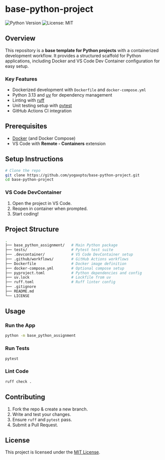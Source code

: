 # base-python-project

![Python Version](https://img.shields.io/badge/python-3.13-blue)
![License: MIT](https://img.shields.io/badge/license-MIT-green)

## Overview

This repository is a **base template for Python projects** with a containerized development workflow. It provides a structured scaffold for Python applications, including Docker and VS Code Dev Container configuration for easy setup.

### Key Features

- Dockerized development with `Dockerfile` and `docker-compose.yml`
- Python 3.13 and [uv](https://pypi.org/project/uv/) for dependency management
- Linting with [ruff](https://github.com/astral-sh/ruff)
- Unit testing setup with [pytest](https://docs.pytest.org/)
- GitHub Actions CI integration

## Prerequisites

- [Docker](https://www.docker.com/) (and Docker Compose)
- VS Code with **Remote - Containers** extension

## Setup Instructions

```bash
# Clone the repo
git clone https://github.com/yogaxpto/base-python-project.git
cd base-python-project

```

### VS Code DevContainer

1. Open the project in VS Code.
2. Reopen in container when prompted.
3. Start coding!

## Project Structure

```bash
.
├── base_python_assignment/   # Main Python package
├── tests/                    # Pytest test suite
├── .devcontainer/            # VS Code DevContainer setup
├── .github/workflows/        # GitHub Actions workflows
├── Dockerfile                # Docker image definition
├── docker-compose.yml        # Optional compose setup
├── pyproject.toml            # Python dependencies and config
├── uv.lock                   # Lockfile from uv
├── ruff.toml                 # Ruff linter config
├── .gitignore
├── README.md
└── LICENSE
```

## Usage

### Run the App

```bash
python -m base_python_assignment
```

### Run Tests

```bash
pytest
```

### Lint Code

```bash
ruff check .
```

## Contributing

1. Fork the repo & create a new branch.
2. Write and test your changes.
3. Ensure `ruff` and `pytest` pass.
4. Submit a Pull Request.

## License

This project is licensed under the [MIT License](LICENSE).
